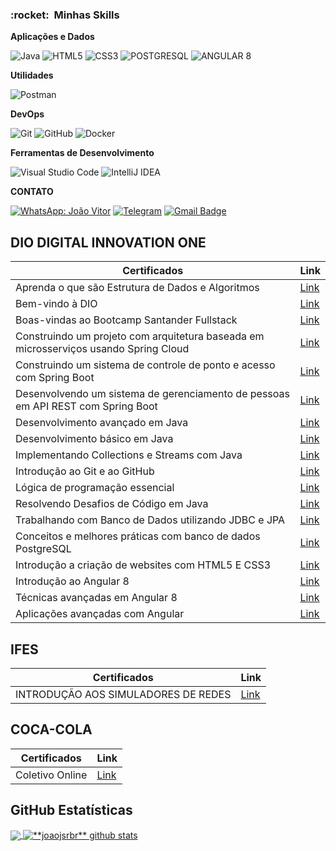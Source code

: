 
<h3> :rocket: &nbsp;Minhas Skills </h3>

**Aplicações e Dados**

  ![Java](https://img.shields.io/badge/Java-ED8B00?style=for-the-badge&logo=java&logoColor=white)
  ![HTML5](https://img.shields.io/badge/HTML5-E34F26?style=for-the-badge&logo=html5&logoColor=white)
  ![CSS3](https://img.shields.io/badge/CSS3-1572B6?style=for-the-badge&logo=css3&logoColor=white)
  ![POSTGRESQL](https://img.shields.io/badge/PostgreSQL-316192?style=for-the-badge&logo=postgresql&logoColor=white)
  ![ANGULAR 8](	https://img.shields.io/badge/Angular-DD0031?style=for-the-badge&logo=angular&logoColor=white)

**Utilidades**

  ![Postman](https://img.shields.io/badge/Postman-FF6C37?style=for-the-badge&logo=Postman&logoColor=white)

**DevOps**

  ![Git](https://img.shields.io/badge/Git-F05032?style=for-the-badge&logo=git&logoColor=white)
  ![GitHub](https://img.shields.io/badge/GitHub-100000?style=for-the-badge&logo=github&logoColor=white)
  ![Docker](https://img.shields.io/badge/Docker-2CA5E0?style=for-the-badge&logo=docker&logoColor=white)

**Ferramentas de Desenvolvimento**

  ![Visual Studio Code](https://img.shields.io/badge/Visual_Studio_Code-0078D4?style=for-the-badge&logo=visual%20studio%20code&logoColor=white)
  ![IntelliJ IDEA](https://img.shields.io/badge/IntelliJIDEA-000000.svg?style=for-the-badge&logo=intellij-idea&logoColor=white)
  
  
  **CONTATO**
  
 [![WhatsApp: João Vitor](https://img.shields.io/badge/WhatsApp-25D366?style=for-the-badge&logo=whatsapp&logoColor=white&link=https://api.whatsapp.com/send?phone=5527998993682&text=Oi)](https://api.whatsapp.com/send?phone=5527998993682&text=Oi)
[![Telegram](https://img.shields.io/badge/Telegram-2CA5E0?style=for-the-badge&logo=telegram&logoColor=white&link=https://t.me/joaojsrbr)](https://t.me/joaojsrb)
 [![Gmail Badge](https://img.shields.io/badge/Gmail-D14836?style=for-the-badge&logo=gmail&logoColor=white&link=mailto:joaovitor.jsr@gmail.com)](mailto:joaovitor.jsr@gmail.com)
  

## DIO DIGITAL INNOVATION ONE

| Certificados | Link |
| --- | --- |
| Aprenda o que são Estrutura de Dados e Algoritmos |[Link](https://github.com/joaojsrbr/Certificados/blob/master/DIO/Aprenda%20o%20que%20são%20Estrutura%20de%20Dados%20e%20Algoritmos.pdf)|
| Bem-vindo à DIO |[Link](https://github.com/joaojsrbr/Certificados/blob/master/DIO/Bem-vindo%20à%20DIO.pdf)|
| Boas-vindas ao Bootcamp Santander Fullstack |[Link](https://github.com/joaojsrbr/Certificados/blob/master/DIO/Boas-vindas%20ao%20Bootcamp%20Santander%20Fullstack.pdf)|
| Construindo um projeto com arquitetura baseada em microsserviços usando Spring Cloud |[Link](https://github.com/joaojsrbr/Certificados/blob/master/DIO/Construindo%20um%20projeto%20com%20arquitetura%20baseada%20em%20microsserviços%20usando%20Spring%20Cloud.pdf)|
| Construindo um sistema de controle de ponto e acesso com Spring Boot |[Link](https://github.com/joaojsrbr/Certificados/blob/master/DIO/Construindo%20um%20sistema%20de%20controle%20de%20ponto%20e%20acesso%20com%20Spring%20Boot.pdf)|
| Desenvolvendo um sistema de gerenciamento de pessoas em API REST com Spring Boot |[Link](https://github.com/joaojsrbr/Certificados/blob/master/DIO/Desenvolvendo%20um%20sistema%20de%20gerenciamento%20de%20pessoas%20em%20API%20REST%20com%20Spring%20Boot.pdf)|
| Desenvolvimento avançado em Java |[Link](https://github.com/joaojsrbr/Certificados/blob/master/DIO/Desenvolvimento%20avançado%20em%20Java.pdf)|
| Desenvolvimento básico em Java |[Link](https://github.com/joaojsrbr/Certificados/blob/master/DIO/Desenvolvimento%20básico%20em%20Java.pdf)|
| Implementando Collections e Streams com Java |[Link](https://github.com/joaojsrbr/Certificados/blob/master/DIO/Implementando%20Collections%20e%20Streams%20com%20Java.pdf)|
| Introdução ao Git e ao GitHub |[Link](https://github.com/joaojsrbr/Certificados/blob/master/DIO/Introdução%20ao%20Git%20e%20ao%20GitHub.pdf)|
| Lógica de programação essencial |[Link](https://github.com/joaojsrbr/Certificados/blob/master/DIO/Lógica%20de%20programação%20essencial.pdf)|
| Resolvendo Desafios de Código em Java |[Link](https://github.com/joaojsrbr/Certificados/blob/master/DIO/Resolvendo%20Desafios%20de%20Código%20em%20Java.pdf)|
| Trabalhando com Banco de Dados utilizando JDBC e JPA |[Link](https://github.com/joaojsrbr/Certificados/blob/master/DIO/Trabalhando%20com%20Banco%20de%20Dados%20utilizando%20JDBC%20e%20JPA.pdf)|
| Conceitos e melhores práticas com banco de dados PostgreSQL |[Link](https://github.com/joaojsrbr/Certificados/blob/master/DIO/Bem-vindo%20à%20DIO.pdf)|
| Introdução a criação de websites com HTML5 E CSS3 |[Link](https://github.com/joaojsrbr/Certificados/blob/master/DIO/Introdução%20a%20criação%20de%20websites%20com%20HTML5%20E%20CSS3.pdf)|
| Introdução ao Angular 8 |[Link](https://github.com/joaojsrbr/Certificados/blob/master/DIO/Introdução%20ao%20Angular%208.pdf)|
| Técnicas avançadas em Angular 8 |[Link](https://github.com/joaojsrbr/Certificados/blob/master/DIO/Técnicas%20avançadas%20em%20Angular%208.pdf)|
| Aplicações avançadas com Angular |[Link](https://github.com/joaojsrbr/Certificados/blob/master/DIO/Aplicações%20avançadas%20com%20Angular.pdf)|

## IFES

| Certificados | Link |
| --- | --- |
| INTRODUÇÃO AOS SIMULADORES DE REDES |[Link](https://github.com/joaojsrbr/Certificados/blob/master/Ifes/Certificado%20ifes.pdf)|[Link](https://github.com/joaojsrbr/Certificados/blob/master/Ifes/INTRODUÇÃO%20AOS%20SIMULADORES%20DE%20REDES.pdf)|

## COCA-COLA

| Certificados | Link |
| --- | --- |
| Coletivo Online |[Link](https://github.com/joaojsrbr/Certificados/blob/master/Coca-Cola/Coca-Cola.pdf)|

  
  ## **GitHub Estatísticas**

<a href="https://github.com/joaojsrbr">
  <img align="center" src="https://github-readme-stats.vercel.app/api/top-langs/?username=joaojsrbr&theme=dracula&hide_langs_below=5" />
</a>

<a href="https://github.com/joaojsrbr">
 <img align="center" src="https://github-readme-stats.vercel.app/api?username=joaojsrbr&show_icons=true&theme=dracula&line_height=27" alt="**joaojsrbr** github stats"/>
</a>








